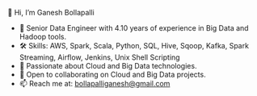 👋 Hi, I’m Ganesh Bollapalli

- 💼 Senior Data Engineer with 4.10 years of experience in Big Data and Hadoop tools.
- 🛠️ Skills: AWS, Spark, Scala, Python, SQL, Hive, Sqoop, Kafka, Spark Streaming, Airflow, Jenkins, Unix Shell Scripting
- 🌱 Passionate about Cloud and Big Data technologies.
- 🤝 Open to collaborating on Cloud and Big Data projects.
- 📫 Reach me at: bollapalliganesh@gmail.com
